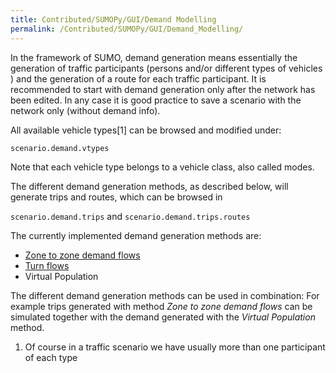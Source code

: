 ```yaml
---
title: Contributed/SUMOPy/GUI/Demand Modelling
permalink: /Contributed/SUMOPy/GUI/Demand_Modelling/
---
```


In the framework of SUMO, demand generation means essentially the
generation of traffic participants (persons and/or different types of
vehicles ) and the generation of a route for each traffic participant.
It is recommended to start with demand generation only after the network
has been edited. In any case it is good practice to save a scenario with
the network only (without demand info).

All available vehicle types\[1\] can be browsed and modified under:

`scenario.demand.vtypes`

Note that each vehicle type belongs to a vehicle class, also called
modes.

The different demand generation methods, as described below, will
generate trips and routes, which can be browsed in

`scenario.demand.trips` and `scenario.demand.trips.routes`

The currently implemented demand generation methods are:

- [Zone to zone demand flows](../../../Contributed/SUMOPy/Demand/Zone_To_Zone.md)
- [Turn flows](../../../Contributed/SUMOPy/Demand/Turn_Flows.md)
- Virtual Population

The different demand generation methods can be used in combination: For
example trips generated with method *Zone to zone demand flows* can be
simulated together with the demand generated with the *Virtual
Population* method.

1.  Of course in a traffic scenario we have usually more than one
    participant of each type